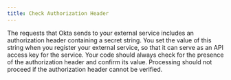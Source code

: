 ```yaml
---
title: Check Authorization Header
---
```



The requests that Okta sends to your external service includes an authorization header containing a secret string. You set the value of this string when you register your external service, so that it can serve as an API access key for the service. Your code should always check for the presence of the authorization header and confirm its value. Processing should not proceed if the authorization header cannot be verified.

<StackSelector snippet="check-"/>

<NextSectionLink/>

